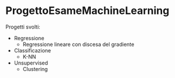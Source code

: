 # ProgettoEsameMachineLearning
Progetti svolti:
- Regressione
  - Regressione lineare con discesa del gradiente
- Classificazione
  - K-NN
- Unsupervised
  - Clustering

